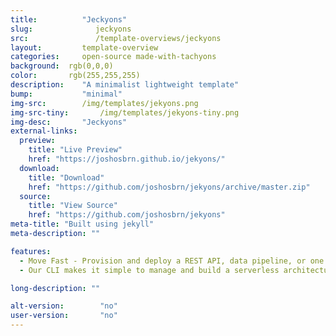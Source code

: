 ```yaml
---
title:			"Jeckyons"
slug:			   jeckyons
src:			   /template-overviews/jeckyons
layout:			template-overview
categories:		open-source made-with-tachyons
background:  rgb(0,0,0)
color:       rgb(255,255,255)
description:	"A minimalist lightweight template"
bump:			"minimal"
img-src:		/img/templates/jekyons.png
img-src-tiny:		/img/templates/jekyons-tiny.png
img-desc:		"Jeckyons"
external-links:
  preview:
    title: "Live Preview"
    href: "https://joshosbrn.github.io/jekyons/"
  download:
    title: "Download"
    href: "https://github.com/joshosbrn/jekyons/archive/master.zip"
  source:
    title: "View Source"
    href: "https://github.com/joshosbrn/jekyons"
meta-title: "Built using jekyll"
meta-description: ""

features:
  - Move Fast - Provision and deploy a REST API, data pipeline, or one of many other use cases in minutes
  - Our CLI makes it simple to manage and build a serverless architecture by abstracting away provider-level complexity.

long-description: ""

alt-version:		"no"
user-version:		"no"
---
```

